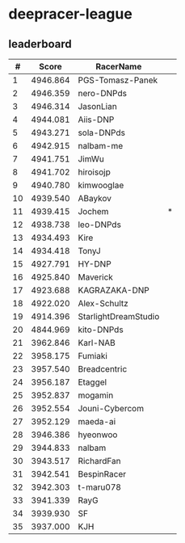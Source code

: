# deepracer-league

## leaderboard

<!-- leaderboard -->
| # | Score | RacerName |   |
| - | ----- | --------- | - |
| 1 | 4946.864 | PGS-Tomasz-Panek | |
| 2 | 4946.359 | nero-DNPds | |
| 3 | 4946.314 | JasonLian | |
| 4 | 4944.081 | Aiis-DNP | |
| 5 | 4943.271 | sola-DNPds | |
| 6 | 4942.915 | nalbam-me | |
| 7 | 4941.751 | JimWu | |
| 8 | 4941.702 | hiroisojp | |
| 9 | 4940.780 | kimwooglae | |
| 10 | 4939.540 | ABaykov | |
| 11 | 4939.415 | Jochem | * |
| 12 | 4938.738 | leo-DNPds | |
| 13 | 4934.493 | Kire | |
| 14 | 4934.418 | TonyJ | |
| 15 | 4927.791 | HY-DNP | |
| 16 | 4925.840 | Maverick | |
| 17 | 4923.688 | KAGRAZAKA-DNP | |
| 18 | 4922.020 | Alex-Schultz | |
| 19 | 4914.396 | StarlightDreamStudio | |
| 20 | 4844.969 | kito-DNPds | |
| 21 | 3962.846 | Karl-NAB | |
| 22 | 3958.175 | Fumiaki | |
| 23 | 3957.540 | Breadcentric | |
| 24 | 3956.187 | Etaggel | |
| 25 | 3952.837 | mogamin | |
| 26 | 3952.554 | Jouni-Cybercom | |
| 27 | 3952.129 | maeda-ai | |
| 28 | 3946.386 | hyeonwoo | |
| 29 | 3944.833 | nalbam | |
| 30 | 3943.517 | RichardFan | |
| 31 | 3942.541 | BespinRacer | |
| 32 | 3942.303 | t-maru078 | |
| 33 | 3941.339 | RayG | |
| 34 | 3939.930 | SF | |
| 35 | 3937.000 | KJH | |
